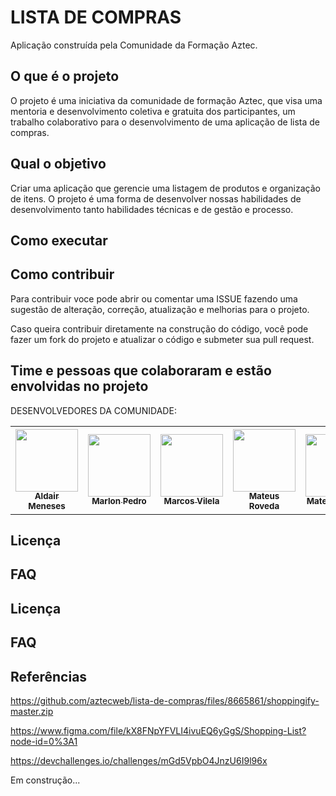 # LISTA DE COMPRAS

Aplicação construída pela Comunidade da Formação Aztec.

## O que é o projeto

O projeto é uma iniciativa da comunidade de formação Aztec, que visa uma mentoria e desenvolvimento coletiva e gratuita dos participantes,
um trabalho colaborativo para o desenvolvimento de uma aplicação de lista de compras.


## Qual o objetivo

Criar uma aplicação que gerencie uma listagem de produtos e organização de itens. O projeto é uma forma de desenvolver nossas
habilidades de desenvolvimento tanto habilidades técnicas e de gestão e processo.


## Como executar


## Como contribuir

Para contribuir voce pode abrir ou comentar uma ISSUE fazendo uma sugestão de alteração, correção, atualização e melhorias para o projeto.

Caso queira contribuir diretamente na construção do código, você pode fazer um fork do projeto e atualizar o código e submeter sua pull request.

## Time e pessoas que colaboraram e estão envolvidas no projeto

DESENVOLVEDORES DA COMUNIDADE:

<table>
<tr>
<th align="center"><a href="https://github.com/aldair-meneses"><img src="https://avatars.githubusercontent.com/u/81881279?v=4" width="100px"><br><b><sub>Aldair Meneses</sub></b></th>
<th align ="center"><a href="https://github.com/marlonpedro"><img src="https://avatars.githubusercontent.com/u/88408608?v=4" width="100px"><br><b><sub>Marlon Pedro</sub></b></th>
<th align ="center"><a href="https://github.com/marcosvile"><img src= https://avatars.githubusercontent.com/u/87045821?v=4"
width="100px"><br><b><sub>Marcos Vilela</sub></b></th>
<th align="center"><a href="https://github.com/mateusrovedaa"><img src="https://avatars.githubusercontent.com/u/22747307?v=4" width="100px"><br><b><sub>Mateus Roveda</sub></b></th>
<th align="center"><a href="https://github.com/mblithium"><img src="https://avatars.githubusercontent.com/u/6350505?v=4" width="100px"><br><b><sub>Mateus Bastos</sub></b></th>
<th align="center"><a href="https://github.com/JoaoPedro-Sampaio"><img src="https://avatars.githubusercontent.com/u/87131266?v=4" width="100px"><br><b><sub>Joao Pedro</sub></b></th>
<th align="center"><a href="https://github.com/raisaSampaio"><img src="https://avatars.githubusercontent.com/u/105328695?v=4" width="100px"><br><b><sub>Raisa Sampaio</sub></b></th>
<th align="center"><a href="https://github.com/edpittol"><img src="https://avatars.githubusercontent.com/u/352790?v=4" width="100px"><br><b><sub>Eduardo Pittol</sub></b></th>
</tr>
</table>

## Licença

## FAQ

## Licença

## FAQ

## Referências

https://github.com/aztecweb/lista-de-compras/files/8665861/shoppingify-master.zip

https://www.figma.com/file/kX8FNpYFVLI4ivuEQ6yGgS/Shopping-List?node-id=0%3A1

https://devchallenges.io/challenges/mGd5VpbO4JnzU6I9l96x

Em construção...

